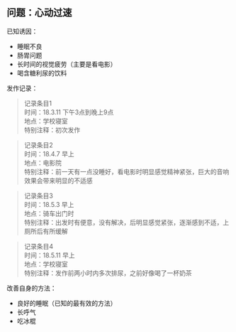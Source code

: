 ## 问题：心动过速

已知诱因：
* 睡眠不良
* 肠胃问题
* 长时间的视觉疲劳（主要是看电影）
* 喝含糖利尿的饮料

发作记录：
>记录条目1<br>
时间：18.3.11 下午3点到晚上9点<br> 
地点：学校寝室<br>
特别注释：初次发作 

>记录条目2<br>
时间：18.4.7 早上<br>
地点：电影院<br>
特别注释：前一天有一点没睡好，看电影时明显感觉精神紧张，巨大的音响效果会带来明显的不适感

>记录条目3<br>
时间：18.5.3 早上<br>
地点：骑车出门时<br>
特别注释：出发时有便意，没有解决，后明显感觉紧张，逐渐感到不适，上厕所后有所缓解

>记录条目4<br>
时间：18.5.11 早上<br>
地点：学校寝室<br>
特别注释：发作前两小时内多次排尿，之前好像喝了一杯奶茶

改善自身的方法：
* 良好的睡眠（已知的最有效的方法）
* 长呼气
* 吃冰棍
